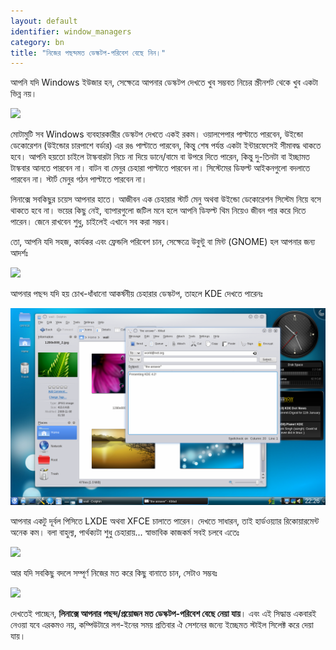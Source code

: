 ```yaml
---
layout: default
identifier: window_managers
category: bn
title: "নিজের পছন্দমত ডেস্কটপ-পরিবেশ বেছে নিন।"
---
```


আপনি যদি Windows ইউজার হন, সেক্ষেত্রে আপনার ডেস্কটপ দেখতে খুব সম্ভবত নিচের স্ক্রীনশট থেকে খুব একটা ভিন্ন নয়।

<img src="/img/windows_vista.jpg" />

মোটামুটি সব Windows ব্যবহারকারীর ডেস্কটপ দেখতে একই রকম। ওয়ালপেপার পাল্টাতে পারবেন, উইন্ডো ডেকোরেশন (উইন্ডোর চারপাশে বর্ডার) এর রঙ পাল্টাতে পারবেন, কিন্তু শেষ পর্যন্ত একটা ইন্টারফেসেই সীমাবদ্ধ থাকতে হবে। আপনি হয়তো চাইলে টাস্কবারটা নিচে না দিয়ে ডানে/বামে বা উপরে দিতে পারেন, কিন্তু দু-তিনটা বা ইচ্ছামত টাস্কবার আনতে পারবেন না। বাটন বা মেনুর চেহারা পাল্টাতে পারবেন না। সিস্টেমের ডিফল্ট আইকনগুলো বদলাতে পারবেন না। স্টার্ট মেনুর গঠন পাল্টাতে পারবেন না।

লিনাক্সে সবকিছুর চয়েস আপনার হাতে। আজীবন এক চেহারার স্টার্ট মেনু অথবা উইন্ডো ডেকোরেশন সিস্টেম নিয়ে বসে থাকতে হবে না। ভয়ের কিছু নেই, ব্যাপারগুলো জটিল মনে হলে আপনি ডিফল্ট থিম নিয়েও জীবন পার করে দিতে পারেন। জেনে রাখবেন শুধু, চাইলেই এখানে সব করা সম্ভব। 

তো, আপনি যদি সহজ, কার্যকর এবং ফ্রেন্ডলি পরিবেশ চান, সেক্ষেত্রে উবুন্টু বা মিন্ট (GNOME) হল আপনার জন্য আদর্শঃ

<img src="/img/ubuntu.jpg"/>

আপনার পছন্দ যদি হয় চোখ-ধাঁধানো আকর্ষনীয় চেহারার ডেস্কটপ, তাহলে KDE দেখতে পারেনঃ

<img src="/img/kde.png" />

আপনার একটু দূর্বল পিসিতে LXDE অথবা XFCE চালাতে পারেন। দেখতে সাধারন, তাই হার্ডওয়্যার রিকোয়ারমেন্ট অনেক কম। বলা বাহুল্য, পার্থক্যটা শুধু চেহারায়... স্বাভাবিক কাজকর্ম সবই চলবে এতেঃ

<img src="/img/xfce.jpg" />

আর যদি সবকিছু বদলে সম্পূর্ণ নিজের মত করে কিছু বানাতে চান, সেটাও সম্ভবঃ

<img src="/img/wm.jpg" />

দেখতেই পাচ্ছেন, <b>লিনাক্সে আপনার পছন্দ/প্রয়োজন মত ডেস্কটপ-পরিবেশ বেছে নেয়া যায়</b>। এবং এই সিদ্ধান্ত একবারই নেওয়া যবে এরকমও নয়, কম্পিউটারে লগ-ইনের সময় প্রতিবার ঐ সেশনের জন্যে ইচ্ছেমত স্টাইল সিলেক্ট করে দেয়া যায়।





